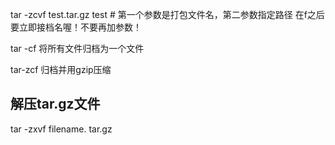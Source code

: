 tar -zcvf test.tar.gz test # 第一个参数是打包文件名，第二参数指定路径
在f之后要立即接档名喔！不要再加参数！



tar -cf 将所有文件归档为一个文件

tar-zcf 归档并用gzip压缩

## 解压tar.gz文件
tar -zxvf filename. tar.gz

